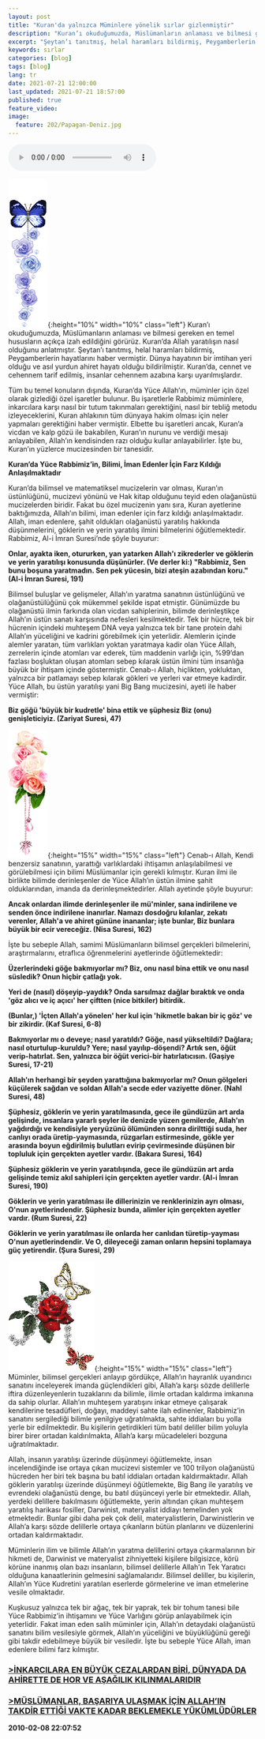 ```yaml
---
layout: post
title: "Kuran'da yalnızca Müminlere yönelik sırlar gizlenmiştir"
description: "Kuran’ı okuduğumuzda, Müslümanların anlaması ve bilmesi gereken en temel hususların açıkça izah edildiğini görürüz. Kuran’da Allah yaratılışın nasıl olduğunu anlatmıştır."
excerpt: "Şeytan’ı tanıtmış, helal haramları bildirmiş, Peygamberlerin hayatlarını haber vermiştir."
keywords: sırlar
categories: [blog]
tags: [blog]
lang: tr
date: 2021-07-21 12:00:00
last_updated: 2021-07-21 18:57:00
published: true
feature_video: 
image:
  feature: 202/Papagan-Deniz.jpg
---
```



<audio controls="controls">
  <source type="/audio/mp3" src="audio/Kuran-yalnizca-muminlere-yonelik-sirlargizlenmistir.mp3">
  <p>Your browser does not support the audio element.</p>
</audio>

![manzara](/images/202/sir.gif "manzara"){:height="10%" width="10%" class="left"} Kuran’ı okuduğumuzda, Müslümanların anlaması ve bilmesi gereken en temel hususların açıkça izah edildiğini görürüz. Kuran’da Allah yaratılışın nasıl olduğunu anlatmıştır. Şeytan’ı tanıtmış, helal haramları bildirmiş, Peygamberlerin hayatlarını haber vermiştir. Dünya hayatının bir imtihan yeri olduğu ve asıl yurdun ahiret hayatı olduğu bildirilmiştir. Kuran’da, cennet ve cehennem tarif edilmiş, insanlar cehennem azabına karşı uyarılmışlardır.

Tüm bu temel konuların dışında, Kuran’da Yüce Allah’ın, müminler için özel olarak gizlediği özel işaretler bulunur. Bu işaretlerle Rabbimiz müminlere, inkarcılara karşı nasıl bir tutum takınmaları gerektiğini, nasıl bir tebliğ metodu izleyeceklerini, Kuran ahlakının tüm dünyaya hakim olması için neler yapmaları gerektiğini haber vermiştir. Elbette bu işaretleri ancak, Kuran’a vicdan ve kalp gözü ile bakabilen, Kuran’ın nurunu ve verdiği mesajı anlayabilen, Allah’ın kendisinden razı olduğu kullar anlayabilirler. İşte bu, Kuran’ın yüzlerce mucizesinden bir tanesidir.

**Kuran’da Yüce Rabbimiz’in, Bilimi, İman Edenler İçin Farz Kıldığı Anlaşılmaktadır**

Kuran’da bilimsel ve matematiksel mucizelerin var olması, Kuran’ın üstünlüğünü, mucizevi yönünü ve Hak kitap olduğunu teyid eden olağanüstü mucizelerden biridir. Fakat bu özel mucizenin yanı sıra, Kuran ayetlerine baktığımızda, Allah’ın bilimi, iman edenler için farz kıldığı anlaşılmaktadır. Allah, iman edenlere, şahit oldukları olağanüstü yaratılış hakkında düşünmelerini, göklerin ve yerin yaratılış ilmini bilmelerini öğütlemektedir. Rabbimiz, Al-i İmran Suresi’nde şöyle buyurur:

**Onlar, ayakta iken, otururken, yan yatarken Allah'ı zikrederler ve göklerin ve yerin yaratılışı konusunda düşünürler. (Ve derler ki:) "Rabbimiz, Sen bunu boşuna yaratmadın. Sen pek yücesin, bizi ateşin azabından koru." (Al-i İmran Suresi, 191)**

Bilimsel buluşlar ve gelişmeler, Allah’ın yaratma sanatının üstünlüğünü ve olağanüstülüğünü çok mükemmel şekilde ispat etmiştir. Günümüzde bu olağanüstü ilmin farkında olan vicdan sahiplerinin, bilimde derinleştikçe Allah’ın üstün sanatı karşısında nefesleri kesilmektedir. Tek bir hücre, tek bir hücrenin içindeki muhteşem DNA veya yalnızca tek bir tane protein dahi Allah’ın yüceliğini ve kadrini görebilmek için yeterlidir. Alemlerin içinde alemler yaratan, tüm varlıkları yoktan yaratmaya kadir olan Yüce Allah, zerrelerin içinde atomları var ederek, tüm maddenin varlığı için, %99’dan fazlası boşluktan oluşan atomları sebep kılarak üstün ilmini tüm insanlığa büyük bir ihtişam içinde göstermiştir. Cenab-ı Allah, hiçlikten, yokluktan, yalnızca bir patlamayı sebep kılarak gökleri ve yerleri var etmeye kadirdir. Yüce Allah, bu üstün yaratılışı yani Big Bang mucizesini, ayeti ile haber vermiştir:

**Biz göğü 'büyük bir kudretle' bina ettik ve şüphesiz Biz (onu) genişleticiyiz. (Zariyat Suresi, 47)**

![sir](/images/202/sir5.gif "sir"){:height="15%" width="15%" class="left"} Cenab-ı Allah, Kendi benzersiz sanatının, yarattığı varlıklardaki ihtişamın anlaşılabilmesi ve görülebilmesi için bilimi Müslümanlar için gerekli kılmıştır. Kuran ilmi ile birlikte bilimde derinleşenler de Yüce Allah’ın üstün ilmine şahit olduklarından, imanda da derinleşmektedirler. Allah ayetinde şöyle buyurur:

**Ancak onlardan ilimde derinleşenler ile mü'minler, sana indirilene ve senden önce indirilene inanırlar. Namazı dosdoğru kılanlar, zekatı verenler, Allah'a ve ahiret gününe inananlar; işte bunlar, Biz bunlara büyük bir ecir vereceğiz. (Nisa Suresi, 162)**

İşte bu sebeple Allah, samimi Müslümanların bilimsel gerçekleri bilmelerini, araştırmalarını, etraflıca öğrenmelerini ayetlerinde öğütlemektedir:

**Üzerlerindeki göğe bakmıyorlar mı? Biz, onu nasıl bina ettik ve onu nasıl süsledik? Onun hiçbir çatlağı yok.**

**Yeri de (nasıl) döşeyip-yaydık? Onda sarsılmaz dağlar bıraktık ve onda 'göz alıcı ve iç açıcı' her çiftten (nice bitkiler) bitirdik.**

 **(Bunlar,) 'İçten Allah'a yönelen' her kul için 'hikmetle bakan bir iç göz' ve bir zikirdir. (Kaf Suresi, 6-8)**

**Bakmıyorlar mı o deveye; nasıl yaratıldı? Göğe, nasıl yükseltildi? Dağlara; nasıl oturtulup-kuruldu? Yere; nasıl yayılıp-döşendi? Artık sen, öğüt verip-hatırlat. Sen, yalnızca bir öğüt verici-bir hatırlatıcısın. (Gaşiye Suresi, 17-21)**

**Allah'ın herhangi bir şeyden yarattığına bakmıyorlar mı? Onun gölgeleri küçülerek sağdan ve soldan Allah'a secde eder vaziyette döner. (Nahl Suresi, 48)**

**Şüphesiz, göklerin ve yerin yaratılmasında, gece ile gündüzün art arda gelişinde, insanlara yararlı şeyler ile denizde yüzen gemilerde, Allah'ın yağdırdığı ve kendisiyle yeryüzünü ölümünden sonra dirilttiği suda, her canlıyı orada üretip-yaymasında, rüzgarları estirmesinde, gökle yer arasında boyun eğdirilmiş bulutları evirip çevirmesinde düşünen bir topluluk için gerçekten ayetler vardır. (Bakara Suresi, 164)**

**Şüphesiz göklerin ve yerin yaratılışında, gece ile gündüzün art arda gelişinde temiz akıl sahipleri için gerçekten ayetler vardır. (Al-i İmran Suresi, 190)**

**Göklerin ve yerin yaratılması ile dillerinizin ve renklerinizin ayrı olması, O'nun ayetlerindendir. Şüphesiz bunda, alimler için gerçekten ayetler vardır. (Rum Suresi, 22)**

**Göklerin ve yerin yaratılması ile onlarda her canlıdan türetip-yayması O'nun ayetlerindendir. Ve O, dileyeceği zaman onların hepsini toplamaya güç yetirendir. (Şura Suresi, 29)**

![manzara](/images/202/flower_and_butterflies.gif "manzara"){:height="15%" width="15%" class="left"} Müminler, bilimsel gerçekleri anlayıp gördükçe, Allah’ın hayranlık uyandırıcı sanatını inceleyerek imanda güçlendikleri gibi, Allah’a karşı sözde delillerle iftira düzenleyenlerin tuzaklarını da bilimle, ilimle ortadan kaldırma imkanına da sahip olurlar. Allah’ın muhteşem yaratışını inkar etmeye çalışarak kendilerine tesadüfleri, doğayı, maddeyi sahte ilah edinenler, Rabbimiz’in sanatını sergilediği bilimle yenilgiye uğratılmakta, sahte iddiaları bu yolla yerle bir edilmektedir. Bu kişilerin getirdikleri tüm batıl deliller bilim yoluyla birer birer ortadan kaldırılmakta, Allah’a karşı mücadeleleri bozguna uğratılmaktadır.

Allah, insanın yaratılışı üzerinde düşünmeyi öğütlemekte, insan incelendiğinde ise ortaya çıkan mucizevi sistemler ve 100 trilyon olağanüstü hücreden her biri tek başına bu batıl iddiaları ortadan kaldırmaktadır. Allah göklerin yaratılışı üzerinde düşünmeyi öğütlemekte, Big Bang ile yaratılış ve evrendeki olağanüstü denge, bu batıl düşünceyi yerle bir etmektedir. Allah, yerdeki delillere bakılmasını öğütlemekte, yerin altından çıkan muhteşem yaratılış harikası fosiller, Darwinist, materyalist iddiayı temelinden yok etmektedir. Bunlar gibi daha pek çok delil, materyalistlerin, Darwinistlerin ve Allah’a karşı sözde delillerle ortaya çıkanların bütün planlarını ve düzenlerini ortadan kaldırmaktadır.

Müminlerin ilim ve bilimle Allah’ın yaratma delillerini ortaya çıkarmalarının bir hikmeti de, Darwinist ve materyalist zihniyetteki kişilere bilgisizce, körü körüne inanmış olan bazı insanların, bilimsel delillerle Allah’ın Tek Yaratıcı olduğuna kanaatlerinin gelmesini sağlamalarıdır. Bilimsel deliller, bu kişilerin, Allah’ın Yüce Kudretini yaratılan eserlerde görmelerine ve iman etmelerine vesile olmaktadır.

Kuşkusuz yalnızca tek bir ağaç, tek bir yaprak, tek bir tohum tanesi bile Yüce Rabbimiz’in ihtişamını ve Yüce Varlığını görüp anlayabilmek için yeterlidir. Fakat iman eden salih müminler için, Allah’ın detaydaki olağanüstü sanatını bilim vesilesiyle görmek, Allah’ın yüceliğini ve büyüklüğünü gereği gibi takdir edebilmeye büyük bir vesiledir. İşte bu sebeple Yüce Allah, iman edenlere bilimi farz kılmıştır.

### [\>İNKARCILARA EN BÜYÜK CEZALARDAN BİRİ, DÜNYADA DA AHİRETTE DE HOR VE AŞAĞILIK KILINMALARIDIR](http://us1.harunyahya.com/Detail/T/R76KOGNY306/productId/21083)  
### [\>MÜSLÜMANLAR, BAŞARIYA ULAŞMAK İÇİN ALLAH’IN TAKDİR ETTİĞİ VAKTE KADAR BEKLEMEKLE YÜKÜMLÜDÜRLER](http://us1.harunyahya.com/Detail/T/R76KOGNY306/productId/21141/)

**2010-02-08 22:07:52**
